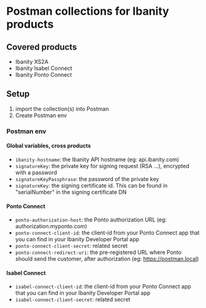 # Postman collections for Ibanity products

## Covered products

* Ibanity XS2A
* Ibanity Isabel Connect
* Ibanity Ponto Connect

## Setup

1) import the collection(s) into Postman
2) Create Postman env

### Postman env

#### Global variables, cross products

* `ibanity-hostname`: the Ibanity API hostname (eg: api.ibanity.com)
* `signatureKey`: the private key for signing request (RSA ...), encrypted with a password
* `signatureKeyPassphrase`: the password of the private key
* `signatureKey`: the signing certificate id. This can be found in "serialNumber" in the signing certificate DN

#### Ponto Connect

* `ponto-authorization-host`: the Ponto authorization URL (eg: authorization.myponto.com)
* `ponto-connect-client-id`: the client-id from your Ponto Connect app that you can find in your Ibanity Developer Portal app
* `ponto-connect-client-secret`: related secret
* `ponto-connect-redirect-uri`: the pre-registered URL where Ponto should send the customer, after authorization (eg: https://postman.local)

#### Isabel Connect

* `isabel-connect-client-id`: the client-id from your Ponto Connect app that you can find in your Ibanity Developer Portal app
* `isabel-connect-client-secret`: related secret
